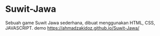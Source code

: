 # Suwit-Jawa
Sebuah game Suwit Jawa sederhana, dibuat menggunakan HTML, CSS, JAVASCRIPT. demo https://ahmadzakidoz.github.io/Suwit-Jawa/
